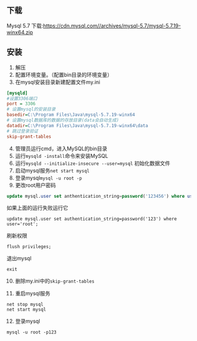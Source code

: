

## 下载

Mysql 5.7 下载:https://cdn.mysql.com//archives/mysql-5.7/mysql-5.7.19-winx64.zip

## 安装

1. 解压
2. 配置环境变量。（配置bin目录的环境变量）
3. 在mysql安装目录新建配置文件my.ini

```ini
[mysqld]
#设置3306端口
port = 3306 
# 设置mysql的安装目录
basedir=C:\Program Files\Java\mysql-5.7.19-winx64
# 设置mysql数据库的数据的存放目录(data会自动生成)
datadir=C:\Program Files\Java\mysql-5.7.19-winx64\data
# 跳过登录验证
skip-grant-tables
```

4. 管理员运行cmd，进入MySQL的bin目录
5. 运行`mysqld -install`命令来安装MySQL
6. 运行`mysqld --initialize-insecure --user=mysql` 初始化数据文件
7. 启动mysql服务`net start mysql`
8. 登录mysql`mysql -u root -p`
9. 更改root用户密码

```sql
update mysql.user set anthentication_string=password('123456') where user='root' and Host = 'localhost';
```

如果上面的运行失败运行它

```mysql
update mysql.user set authentication_string=password('123') where user='root';
```

刷新权限

```mysql
flush privileges;
```

退出mysql

```mysql
exit
```

10. 删除my.ini中的`skip-grant-tables`

11. 重启mysql服务

```shell
net stop mysql
net start mysql
```

12. 登录mysql

```mysql
mysql -u root -p123
```

